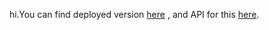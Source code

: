 hi.You can find deployed version <a href="https://bodyaalyas12.github.io/appco/">here</a> , and API for this <a href="https://github.com/bodyaalyas12/appco-api">here</a>.
